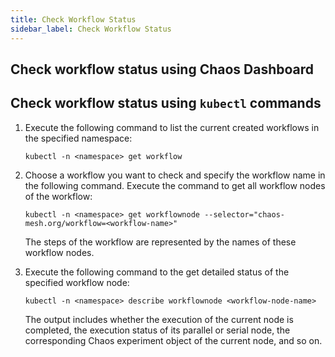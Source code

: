 ```yaml
---
title: Check Workflow Status
sidebar_label: Check Workflow Status
---
```


## Check workflow status using Chaos Dashboard

<!--TODO: This section will be added after the optimization of Chaos Dashboard completes.-->

## Check workflow status using `kubectl` commands

1. Execute the following command to list the current created workflows in the specified namespace:

    ```shell
    kubectl -n <namespace> get workflow
    ```

2. Choose a workflow you want to check and specify the workflow name in the following command. Execute the command to get all workflow nodes of the workflow:

    ```shell
    kubectl -n <namespace> get workflownode --selector="chaos-mesh.org/workflow=<workflow-name>"
    ```

    The steps of the workflow are represented by the names of these workflow nodes.

3. Execute the following command to the get detailed status of the specified workflow node:

    ```shell
    kubectl -n <namespace> describe workflownode <workflow-node-name>
    ```

    The output includes whether the execution of the current node is completed, the execution status of its parallel or serial node, the corresponding Chaos experiment object of the current node, and so on.
